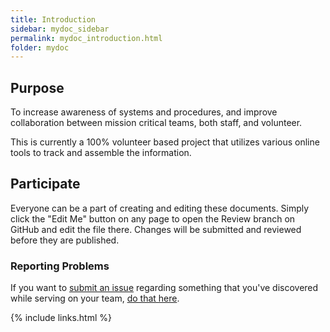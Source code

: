 ```yaml
---
title: Introduction
sidebar: mydoc_sidebar
permalink: mydoc_introduction.html
folder: mydoc
---
```


## Purpose

To increase awareness of systems and procedures, and improve collaboration between mission critical teams, both staff, and volunteer.

This is currently a 100% volunteer based project that utilizes various online tools to track and assemble the information.

## Participate

Everyone can be a part of creating and editing these documents.  Simply click the "Edit Me" button on any page to open the Review branch on GitHub and edit the file there.  Changes will be submitted and reviewed before they are published.

### Reporting Problems

If you want to [submit an issue](https://github.com/NewValleyChurch/NewValleyChurch.github.io/issues) regarding something that you've discovered while serving on your team, [do that here](https://github.com/NewValleyChurch/NewValleyChurch.github.io/issues).

{% include links.html %}
